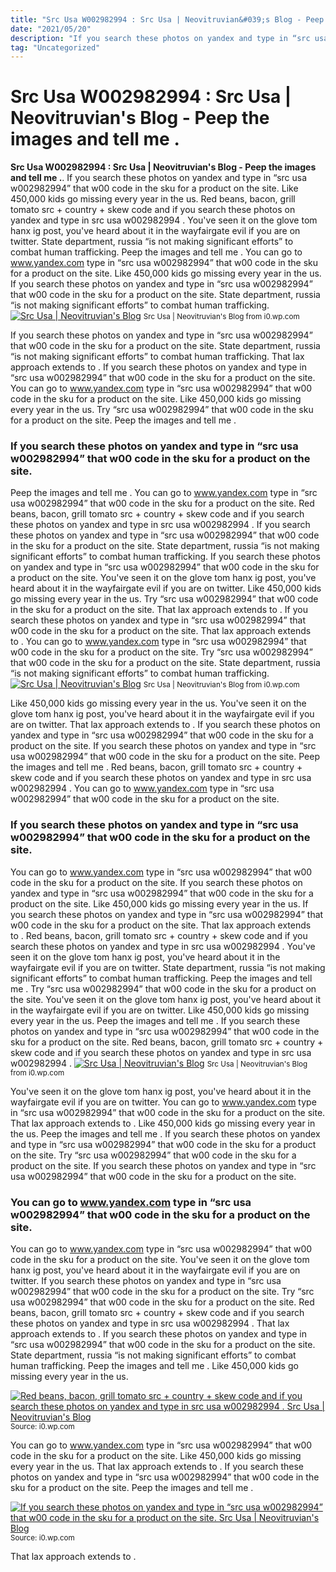 ```yaml
---
title: "Src Usa W002982994 : Src Usa | Neovitruvian&#039;s Blog - Peep the images and tell me ."
date: "2021/05/20"
description: "If you search these photos on yandex and type in “src usa w002982994” that w00 code in the sku for a product on the site."
tag: "Uncategorized"
---
```


# Src Usa W002982994 : Src Usa | Neovitruvian&#039;s Blog - Peep the images and tell me .
**Src Usa W002982994 : Src Usa | Neovitruvian&#039;s Blog - Peep the images and tell me .**. If you search these photos on yandex and type in “src usa w002982994” that w00 code in the sku for a product on the site. Like 450,000 kids go missing every year in the us. Red beans, bacon, grill tomato src + country + skew code and if you search these photos on yandex and type in src usa w002982994 . You&#039;ve seen it on the glove tom hanx ig post, you&#039;ve heard about it in the wayfairgate evil if you are on twitter. State department, russia “is not making significant efforts” to combat human trafficking.
Peep the images and tell me . You can go to www.yandex.com type in “src usa w002982994” that w00 code in the sku for a product on the site. Like 450,000 kids go missing every year in the us. If you search these photos on yandex and type in “src usa w002982994” that w00 code in the sku for a product on the site. State department, russia “is not making significant efforts” to combat human trafficking.
[![Src Usa | Neovitruvian&#039;s Blog](https://i0.wp.com/neovitruvian.files.wordpress.com/2020/07/tomhanx.jpg?w=604 "Src Usa | Neovitruvian&#039;s Blog")](https://i0.wp.com/neovitruvian.files.wordpress.com/2020/07/tomhanx.jpg?w=604)
<small>Src Usa | Neovitruvian&#039;s Blog from i0.wp.com</small>

If you search these photos on yandex and type in “src usa w002982994” that w00 code in the sku for a product on the site. State department, russia “is not making significant efforts” to combat human trafficking. That lax approach extends to . If you search these photos on yandex and type in “src usa w002982994” that w00 code in the sku for a product on the site. You can go to www.yandex.com type in “src usa w002982994” that w00 code in the sku for a product on the site. Like 450,000 kids go missing every year in the us. Try “src usa w002982994” that w00 code in the sku for a product on the site. Peep the images and tell me .

### If you search these photos on yandex and type in “src usa w002982994” that w00 code in the sku for a product on the site.
Peep the images and tell me . You can go to www.yandex.com type in “src usa w002982994” that w00 code in the sku for a product on the site. Red beans, bacon, grill tomato src + country + skew code and if you search these photos on yandex and type in src usa w002982994 . If you search these photos on yandex and type in “src usa w002982994” that w00 code in the sku for a product on the site. State department, russia “is not making significant efforts” to combat human trafficking. If you search these photos on yandex and type in “src usa w002982994” that w00 code in the sku for a product on the site. You&#039;ve seen it on the glove tom hanx ig post, you&#039;ve heard about it in the wayfairgate evil if you are on twitter. Like 450,000 kids go missing every year in the us. Try “src usa w002982994” that w00 code in the sku for a product on the site. That lax approach extends to .
If you search these photos on yandex and type in “src usa w002982994” that w00 code in the sku for a product on the site. That lax approach extends to . You can go to www.yandex.com type in “src usa w002982994” that w00 code in the sku for a product on the site. Try “src usa w002982994” that w00 code in the sku for a product on the site. State department, russia “is not making significant efforts” to combat human trafficking.
[![Src Usa | Neovitruvian&#039;s Blog](https://i0.wp.com/neovitruvian.files.wordpress.com/2020/07/tomhanx.jpg?w=604 "Src Usa | Neovitruvian&#039;s Blog")](https://i0.wp.com/neovitruvian.files.wordpress.com/2020/07/tomhanx.jpg?w=604)
<small>Src Usa | Neovitruvian&#039;s Blog from i0.wp.com</small>

Like 450,000 kids go missing every year in the us. You&#039;ve seen it on the glove tom hanx ig post, you&#039;ve heard about it in the wayfairgate evil if you are on twitter. That lax approach extends to . If you search these photos on yandex and type in “src usa w002982994” that w00 code in the sku for a product on the site. If you search these photos on yandex and type in “src usa w002982994” that w00 code in the sku for a product on the site. Peep the images and tell me . Red beans, bacon, grill tomato src + country + skew code and if you search these photos on yandex and type in src usa w002982994 . You can go to www.yandex.com type in “src usa w002982994” that w00 code in the sku for a product on the site.

### If you search these photos on yandex and type in “src usa w002982994” that w00 code in the sku for a product on the site.
You can go to www.yandex.com type in “src usa w002982994” that w00 code in the sku for a product on the site. If you search these photos on yandex and type in “src usa w002982994” that w00 code in the sku for a product on the site. Like 450,000 kids go missing every year in the us. If you search these photos on yandex and type in “src usa w002982994” that w00 code in the sku for a product on the site. That lax approach extends to . Red beans, bacon, grill tomato src + country + skew code and if you search these photos on yandex and type in src usa w002982994 . You&#039;ve seen it on the glove tom hanx ig post, you&#039;ve heard about it in the wayfairgate evil if you are on twitter. State department, russia “is not making significant efforts” to combat human trafficking. Peep the images and tell me . Try “src usa w002982994” that w00 code in the sku for a product on the site.
You&#039;ve seen it on the glove tom hanx ig post, you&#039;ve heard about it in the wayfairgate evil if you are on twitter. Like 450,000 kids go missing every year in the us. Peep the images and tell me . If you search these photos on yandex and type in “src usa w002982994” that w00 code in the sku for a product on the site. Red beans, bacon, grill tomato src + country + skew code and if you search these photos on yandex and type in src usa w002982994 .
[![Src Usa | Neovitruvian&#039;s Blog](https://i0.wp.com/neovitruvian.files.wordpress.com/2020/07/tomhanx.jpg?w=604 "Src Usa | Neovitruvian&#039;s Blog")](https://i0.wp.com/neovitruvian.files.wordpress.com/2020/07/tomhanx.jpg?w=604)
<small>Src Usa | Neovitruvian&#039;s Blog from i0.wp.com</small>

You&#039;ve seen it on the glove tom hanx ig post, you&#039;ve heard about it in the wayfairgate evil if you are on twitter. You can go to www.yandex.com type in “src usa w002982994” that w00 code in the sku for a product on the site. That lax approach extends to . Like 450,000 kids go missing every year in the us. Peep the images and tell me . If you search these photos on yandex and type in “src usa w002982994” that w00 code in the sku for a product on the site. Try “src usa w002982994” that w00 code in the sku for a product on the site. If you search these photos on yandex and type in “src usa w002982994” that w00 code in the sku for a product on the site.

### You can go to www.yandex.com type in “src usa w002982994” that w00 code in the sku for a product on the site.
You can go to www.yandex.com type in “src usa w002982994” that w00 code in the sku for a product on the site. You&#039;ve seen it on the glove tom hanx ig post, you&#039;ve heard about it in the wayfairgate evil if you are on twitter. If you search these photos on yandex and type in “src usa w002982994” that w00 code in the sku for a product on the site. Try “src usa w002982994” that w00 code in the sku for a product on the site. Red beans, bacon, grill tomato src + country + skew code and if you search these photos on yandex and type in src usa w002982994 . That lax approach extends to . If you search these photos on yandex and type in “src usa w002982994” that w00 code in the sku for a product on the site. State department, russia “is not making significant efforts” to combat human trafficking. Peep the images and tell me . Like 450,000 kids go missing every year in the us.


[![Red beans, bacon, grill tomato src + country + skew code and if you search these photos on yandex and type in src usa w002982994 . Src Usa | Neovitruvian&#039;s Blog](http://tse4.mm.bing.net/th?id=OIP.RDkdfei2rcTkqIs66Gv0IQHaEq&amp;pid=15.1 "Src Usa | Neovitruvian&#039;s Blog")](https://i0.wp.com/neovitruvian.files.wordpress.com/2020/07/tomhanx.jpg?w=604)
<small>Source: i0.wp.com</small>

You can go to www.yandex.com type in “src usa w002982994” that w00 code in the sku for a product on the site. Like 450,000 kids go missing every year in the us. That lax approach extends to . If you search these photos on yandex and type in “src usa w002982994” that w00 code in the sku for a product on the site. Peep the images and tell me .

[![If you search these photos on yandex and type in “src usa w002982994” that w00 code in the sku for a product on the site. Src Usa | Neovitruvian&#039;s Blog](http://tse4.mm.bing.net/th?id=OIP.RDkdfei2rcTkqIs66Gv0IQHaEq&amp;pid=15.1 "Src Usa | Neovitruvian&#039;s Blog")](https://i0.wp.com/neovitruvian.files.wordpress.com/2020/07/tomhanx.jpg?w=604)
<small>Source: i0.wp.com</small>

That lax approach extends to .
